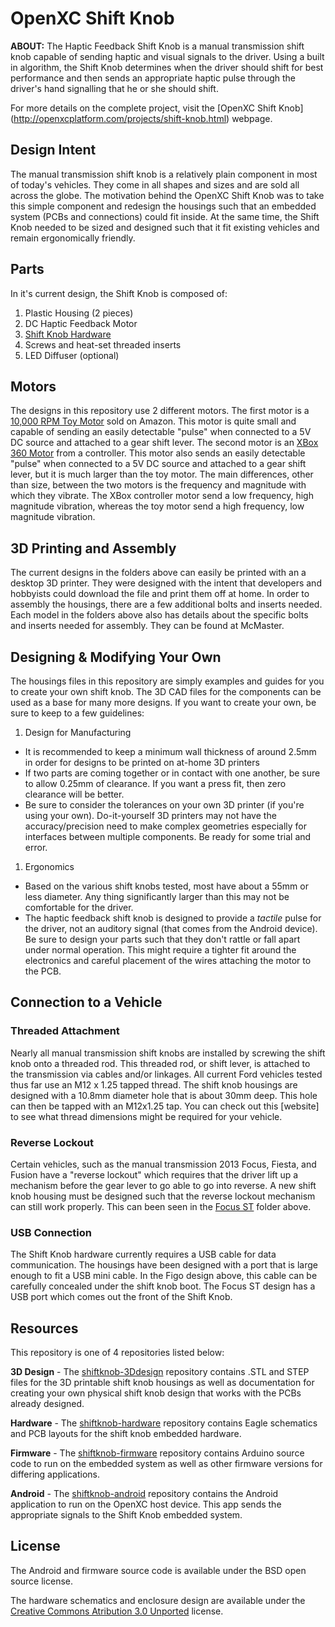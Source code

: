 OpenXC Shift Knob
=================

**ABOUT:** The Haptic Feedback Shift Knob is a manual transmission shift knob capable of sending haptic and 
visual signals to the driver. Using a built in algorithm, the Shift Knob determines when the driver 
should shift for best performance and then sends an appropriate haptic pulse through the driver's 
hand signalling that he or she should shift. 

For more details on the complete project, visit the [OpenXC Shift Knob]
(http://openxcplatform.com/projects/shift-knob.html) webpage. 

## Design Intent

The manual transmission shift knob is a relatively plain component in most of today's vehicles. They come in all shapes and sizes and are sold all across the globe. The motivation behind the OpenXC Shift Knob was to take this simple component and redesign the housings such that an embedded system (PCBs and connections) could fit inside. At the same time, the Shift Knob needed to be sized and designed such that it fit existing vehicles and remain ergonomically friendly.

## Parts

In it's current design, the Shift Knob is composed of:

1. Plastic Housing (2 pieces)
1. DC Haptic Feedback Motor
1. [Shift Knob Hardware](http://github.com/openxc/shiftknob-hardware)
1. Screws and heat-set threaded inserts
1. LED Diffuser (optional)

## Motors

The designs in this repository use 2 different motors. The first motor is a [10,000 RPM Toy Motor][] sold on Amazon. This motor is quite small and capable of sending an easily detectable "pulse" when connected to a 5V DC source and attached to a gear shift lever. The second motor is an [XBox 360 Motor][] from a controller. This motor also sends an easily detectable "pulse" when connected to a 5V DC source and attached to a gear shift lever, but it is much larger than the toy motor. The main differences, other than size, between the two motors is the frequency and magnitude with which they vibrate. The XBox controller motor send a low frequency, high magnitude vibration, whereas the toy motor send a high frequency, low magnitude vibration.

## 3D Printing and Assembly

The current designs in the folders above can easily be printed with an a desktop 3D printer. They were designed with the intent that developers and hobbyists could download the file and print them off at home. In order to assembly the housings, there are a few additional bolts and inserts needed. Each model in the folders above also has details about the specific bolts and inserts needed for assembly. They can be found at McMaster.

## Designing & Modifying Your Own

The housings files in this repository are simply examples and guides for you to create your own shift knob. The 3D CAD files for the components can be used as a base for many more designs. If you want to create your own, be sure to keep to a few guidelines:

1. Design for Manufacturing 
 * It is recommended to keep a minimum wall thickness of around 2.5mm in order for designs to be printed on at-home 3D printers
 * If two parts are coming together or in contact with one another, be sure to allow 0.25mm of clearance. If you want a press fit, then zero clearance will be better.
 * Be sure to consider the tolerances on your own 3D printer (if you're using your own). Do-it-yourself 3D printers may not have the accuracy/precision need to make complex geometries especially for interfaces between multiple components. Be ready for some trial and error.
1. Ergonomics
 * Based on the various shift knobs tested, most have about a 55mm or less diameter. Any thing significantly larger than this may not be comfortable for the driver.
 * The haptic feedback shift knob is designed to provide a *tactile* pulse for the driver, not an auditory signal (that comes from the Android device). Be sure to design your parts such that they don't rattle or fall apart under normal operation. This might require a tighter fit around the electronics and careful placement of the wires attaching the motor to the PCB.

## Connection to a Vehicle

### Threaded Attachment

Nearly all manual transmission shift knobs are installed by screwing the shift knob onto a threaded rod. This threaded rod, or shift lever, is attached to the transmission via cables and/or linkages. All current Ford vehicles tested thus far use an M12 x 1.25 tapped thread. The shift knob housings are designed with a 10.8mm diameter hole that is about 30mm deep. This hole can then be tapped with an M12x1.25 tap. You can check out this [website] to see what thread dimensions might be required for your vehicle.

### Reverse Lockout

Certain vehicles, such as the manual transmission 2013 Focus, Fiesta, and Fusion have a "reverse lockout" which requires that the driver lift up a mechanism before the gear lever to go able to go into reverse. A new shift knob housing must be designed such that the reverse lockout mechanism can still work properly. This can been seen in the [Focus ST](/focusST/) folder above.

### USB Connection

The Shift Knob hardware currently requires a USB cable for data communication. The housings have been designed with a port that is large enough to fit a USB mini cable. In the Figo design above, this cable can be carefully concealed under the shift knob boot. The Focus ST design has a USB port which comes out the front of the Shift Knob.

## Resources

This repository is one of 4 repositories listed below:

**3D Design** - The [shiftknob-3Ddesign](http://github.com/openxc/shiftknob-3Ddesign) 
repository contains .STL and STEP files for the 3D printable shift knob housings as well as documentation
for creating your own physical shift knob design that works with the PCBs already designed.

**Hardware** - The [shiftknob-hardware](http://github.com/openxc/shiftknob-hardware) 
repository contains Eagle schematics and PCB layouts for the shift knob embedded hardware.

**Firmware** - The [shiftknob-firmware](http://github.com/openxc/shiftknob-firmware) 
repository contains Arduino source code to run on the embedded system as well as other firmware 
versions for differing applications. 

**Android** - The [shiftknob-android](http://github.com/openxc/shiftknob-android) 
repository contains the Android application to run on the OpenXC host device. This app sends the
appropriate signals to the Shift Knob embedded system.

## License

The Android and firmware source code is available under the BSD open source
license.

The hardware schematics and enclosure design are available under the 
[Creative Commons Atribution 3.0 Unported](http://creativecommons.org/licenses/by/3.0/deed.en_US) license.

[10,000 RPM Toy Motor]: http://www.amazon.com/0-04A-10000RPM-Vibrator-Vibration-Motor/dp/B005G0NQEG/
[XBox 360 Motor]: http://www.instructables.com/id/How-To-Disassemble-an-Xbox-360-Wireless-Controller/step15/Remove-The-Rumble-Packs/